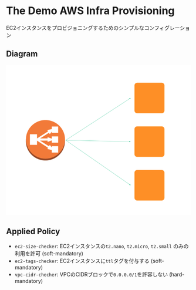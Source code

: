 # The Demo AWS Infra Provisioning

EC2インスタンスをプロビジョニングするためのシンプルなコンフィグレーション

## Diagram

![](../diagram.png)


## Applied Policy

* `ec2-size-checker`: EC2インスタンスの`t2.nano`, `t2.micro`, `t2.small` のみの利用を許可 (soft-mandatory)
* `ec2-tags-checker`: EC2インスタンスに`ttl`タグを付与する (soft-mandatory)
* `vpc-cidr-checher`: VPCのCIDRブロックで`0.0.0.0/1`を許容しない (hard-mandatory)